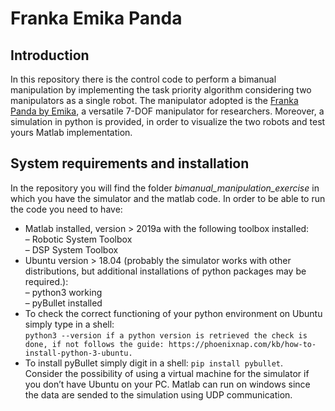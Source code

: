 Franka Emika Panda
===============================

Introduction
-----------------
In this repository there is the control code to perform a bimanual manipulation by implementing the task priority algorithm considering two manipulators as a single robot. The manipulator adopted is the [Franka Panda by Emika](https://www.franka.de/), a versatile 7-DOF manipulator for researchers. Moreover, a simulation in python is provided, in order to visualize the two robots and test yours Matlab implementation.

System requirements and installation
-----------------
In the repository you will find the folder *bimanual_manipulation_exercise* in which you have the simulator and the matlab code. In order to be able to run the code you need to have:
* Matlab installed, version > 2019a with the following toolbox installed:  
– Robotic System Toolbox  
– DSP System Toolbox
* Ubuntu version > 18.04 (probably the simulator works with other distributions, but additional
installations of python packages may be required.):  
– python3 working  
– pyBullet installed  
* To check the correct functioning of your python environment on Ubuntu simply type in a shell:  
`python3 --version if a python version is retrieved the check is done, if not follows the guide:
https://phoenixnap.com/kb/how-to-install-python-3-ubuntu.`
* To install pyBullet simply digit in a shell: `pip install pybullet`.  
Consider the possibility of using a virtual machine for the simulator if you don’t have Ubuntu on your
PC. Matlab can run on windows since the data are sended to the simulation using UDP communication.
